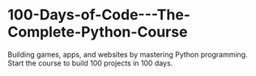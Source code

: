 # 100-Days-of-Code---The-Complete-Python-Course

Building games, apps, and websites by mastering Python programming. 
Start the course to build 100 projects in 100 days.
